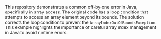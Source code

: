 This repository demonstrates a common off-by-one error in Java, specifically in array access. The original code has a loop condition that attempts to access an array element beyond its bounds.  The solution corrects the loop condition to prevent the `ArrayIndexOutOfBoundsException`. This example highlights the importance of careful array index management in Java to avoid runtime errors.